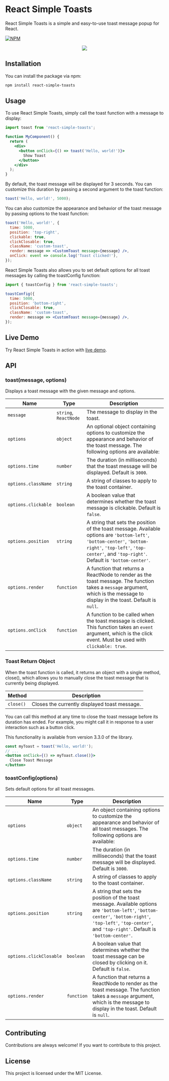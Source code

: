 # React Simple Toasts

React Simple Toasts is a simple and easy-to-use toast message popup for React.

[![NPM](https://img.shields.io/npm/v/react-simple-toasts.svg)](https://www.npmjs.com/package/react-simple-toasts)

<p align="center">
  <img src="https://media2.giphy.com/media/v1.Y2lkPTc5MGI3NjExY2NkZjM3YTYxOTg5MTMxMTQwY2U2NmQ1MDQyN2QxYWM4NjI2MWMwNyZjdD1n/7My97z0gDZeScuxkuT/giphy.gif" />
</p>

## Installation

You can install the package via npm:

```sh
npm install react-simple-toasts
```

## Usage
To use React Simple Toasts, simply call the toast function with a message to display:

```jsx
import toast from 'react-simple-toasts';

function MyComponent() {
  return (
    <div>
      <button onClick={() => toast('Hello, world!')}>
        Show Toast
      </button>
    </div>
  );
}
```

By default, the toast message will be displayed for 3 seconds. You can customize this duration by passing a second argument to the toast function:

```jsx
toast('Hello, world!', 5000);
```

You can also customize the appearance and behavior of the toast message by passing options to the toast function:

```jsx
toast('Hello, world!', {
  time: 5000,
  position: 'top-right',
  clickable: true,
  clickClosable: true,
  className: 'custom-toast',
  render: message => <CustomToast message={message} />,
  onClick: event => console.log('Toast clicked!'),
});
```

React Simple Toasts also allows you to set default options for all toast messages by calling the toastConfig function:

```jsx
import { toastConfig } from 'react-simple-toasts';

toastConfig({
  time: 5000,
  position: 'bottom-right',
  clickClosable: true,
  className: 'custom-toast',
  render: message => <CustomToast message={message} />,
});
```

## Live Demo

Try React Simple Toasts in action with [live demo](https://almond-bongbong.github.io/react-simple-toasts/).

## API

### toast(message, options)

Displays a toast message with the given message and options.

| Name | Type                  | Description |
| --- |-----------------------| --- |
| `message` | `string`, `ReactNode` | The message to display in the toast. |
| `options` | `object`              | An optional object containing options to customize the appearance and behavior of the toast message. The following options are available: |
| `options.time` | `number`              | The duration (in milliseconds) that the toast message will be displayed. Default is `3000`. |
| `options.className` | `string`              | A string of classes to apply to the toast container. |
| `options.clickable` | `boolean`             | A boolean value that determines whether the toast message is clickable. Default is `false`. |
| `options.position` | `string`              | A string that sets the position of the toast message. Available options are `'bottom-left'`, `'bottom-center'`, `'bottom-right'`, `'top-left'`, `'top-center'`, and `'top-right'`. Default is `'bottom-center'`. |
| `options.render` | `function`            | A function that returns a ReactNode to render as the toast message. The function takes a `message` argument, which is the message to display in the toast. Default is `null`. |
| `options.onClick` | `function`            | A function to be called when the toast message is clicked. This function takes an `event` argument, which is the click event. Must be used with `clickable: true`. |

### Toast Return Object

When the toast function is called, it returns an object with a single method, close(), which allows you to manually close the toast message that is currently being displayed.

| Method | Description |
|--------|-------------|
| `close()` | Closes the currently displayed toast message.|

You can call this method at any time to close the toast message before its duration has ended. For example, you might call it in response to a user interaction such as a button click.

This functionality is available from version 3.3.0 of the library.

```jsx
const myToast = toast('Hello, world!');
// ...
<button onClick={() => myToast.close()}>
  Close Toast Message
</button>
```


### toastConfig(options)

Sets default options for all toast messages.

| Name | Type | Description |
| --- | --- | --- |
| `options` | `object` | An object containing options to customize the appearance and behavior of all toast messages. The following options are available: |
| `options.time` | `number` | The duration (in milliseconds) that the toast message will be displayed. Default is `3000`. |
| `options.className` | `string` | A string of classes to apply to the toast container. |
| `options.position` | `string` | A string that sets the position of the toast message. Available options are `'bottom-left'`, `'bottom-center'`, `'bottom-right'`, `'top-left'`, `'top-center'`, and `'top-right'`. Default is `'bottom-center'`. |
| `options.clickClosable` | `boolean` | A boolean value that determines whether the toast message can be closed by clicking on it. Default is `false`. |
| `options.render` | `function` | A function that returns a ReactNode to render as the toast message. The function takes a `message` argument, which is the message to display in the toast. Default is `null`. |



## Contributing

Contributions are always welcome! If you want to contribute to this project.

## License

This project is licensed under the MIT License.
